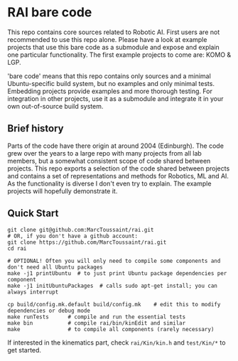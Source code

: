 # RAI bare code

This repo contains core sources related to Robotic AI. First users are not recommended to use this repo alone.
Please have a look at example projects that use this bare code as a submodule and expose and explain one
particular functionality. The first example projects to come are: KOMO & LGP.

'bare code' means that this repo contains only sources and a minimal Ubuntu-specific build system, but no examples
and only minimal tests. Embedding projects provide examples and more thorough testing. For integration in other
projects, use it as a submodule and integrate it in your own out-of-source build system.

## Brief history

Parts of the code have there origin at around 2004 (Edinburgh). The code grew over the years to a large repo with
many projects from all lab members, but a somewhat consistent scope of code shared between projects. This repo exports a
selection of the code shared between projects and contains a set of representations and methods for Robotics, ML and AI.
As the functionality is diverse I don't even try to explain. The example projects will hopefully demonstrate it.

## Quick Start

```
git clone git@github.com:MarcToussaint/rai.git
# OR, if you don't have a github account:
git clone https://github.com/MarcToussaint/rai.git
cd rai

# OPTIONAL! Often you will only need to compile some components and don't need all Ubuntu packages
make -j1 printUbuntu  # to just print Ubuntu package dependencies per component
make -j1 initUbuntuPackages  # calls sudo apt-get install; you can always interrupt

cp build/config.mk.default build/config.mk    # edit this to modify dependencies or debug mode
make runTests      # compile and run the essential tests
make bin           # compile rai/bin/kinEdit and similar
make               # to compile all components (rarely necessary)
```

If interested in the kinematics part, check `rai/Kin/kin.h` and `test/Kin/*` to get started.

